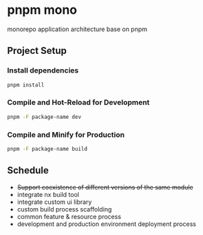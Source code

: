 # pnpm mono

monorepo application architecture base on pnpm

## Project Setup

### Install dependencies

```sh
pnpm install
```

### Compile and Hot-Reload for Development

```sh
pnpm -F package-name dev
```

### Compile and Minify for Production

```sh
pnpm -F package-name build
```

## Schedule

* ~~Support coexistence of different versions of the same module~~
* integrate nx build tool 
* integrate custom ui library
* custom build process scaffolding
* common feature & resource process
* development and production environment deployment process
